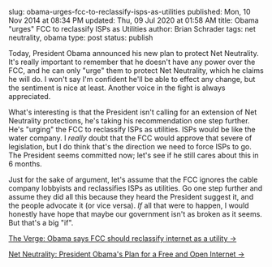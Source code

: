 slug: obama-urges-fcc-to-reclassify-isps-as-utilities
published: Mon, 10 Nov 2014 at 08:34 PM
updated: Thu, 09 Jul 2020 at 01:58 AM
title: Obama "urges" FCC to reclassify ISPs as Utilities
author: Brian Schrader
tags: net neutrality, obama
type: post
status: publish

Today, President Obama announced his new plan to protect Net Neutrality. It's really important to remember that he doesn't have any power over the FCC, and he can only "urge" them to protect Net Neutrality, which he claims he will do. I won't say I'm confident he'll be able to effect any change, but the sentiment is nice at least. Another voice in the fight is always appreciated.

What's interesting is that the President isn't calling for an extension of Net Neutrality protections, he's taking his recommendation one step further. He's "urging" the FCC to reclassify ISPs as utilities. ISPs would be like the water company. I *really* doubt that the FCC would approve that severe of legislation, but I do think that's the direction we need to force ISPs to go. The President seems committed now; let's see if he still cares about this in 6 months.

Just for the sake of argument, let's assume that the FCC ignores the cable company lobbyists and reclassifies ISPs as utilities. Go one step further and assume they did all this because they heard the President suggest it, and the people advocate it (or vice versa). *If* all that were to happen, I would honestly have hope that maybe our government isn't as broken as it seems. But that's a big "if".


[The Verge: Obama says FCC should reclassify internet as a utility &#8594;](http://www.theverge.com/2014/11/10/7185933/fcc-should-reclassify-internet-as-utility-obama-says)

[Net Neutrality: President Obama's Plan for a Free and Open Internet &#8594;](http://www.whitehouse.gov/net-neutrality)
